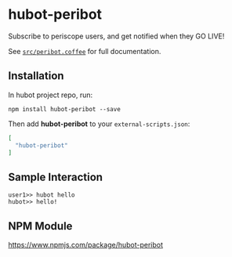 # hubot-peribot

Subscribe to periscope users, and get notified when they GO LIVE!

See [`src/peribot.coffee`](src/peribot.coffee) for full documentation.

## Installation

In hubot project repo, run:

`npm install hubot-peribot --save`

Then add **hubot-peribot** to your `external-scripts.json`:

```json
[
  "hubot-peribot"
]
```

## Sample Interaction

```
user1>> hubot hello
hubot>> hello!
```

## NPM Module

https://www.npmjs.com/package/hubot-peribot
